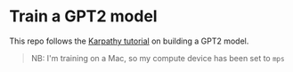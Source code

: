# Train a GPT2 model
This repo follows the [Karpathy tutorial](https://www.youtube.com/watch?v=l8pRSuU81PU) on building a GPT2 model.

> NB: I'm training on a Mac, so my compute device has been set to `mps`